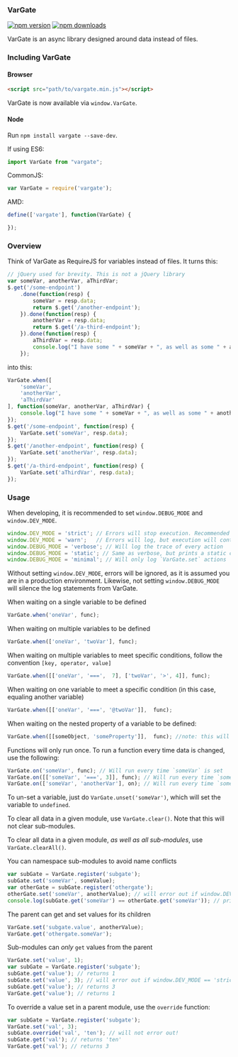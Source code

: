 ### VarGate
[![npm version](https://img.shields.io/npm/v/vargate.svg?style=flat-square)](https://www.npmjs.com/package/vargate) [![npm downloads](https://img.shields.io/npm/dm/vargate.svg?style=flat-square)](https://www.npmjs.com/package/vargate)

VarGate is an async library designed around data instead of files.

### Including VarGate

#### Browser

```html
<script src="path/to/vargate.min.js"></script>
```

VarGate is now available via `window.VarGate`.

#### Node

Run `npm install vargate --save-dev`.

If using ES6:

```javascript
import VarGate from "vargate";
```

CommonJS:

```javascript
var VarGate = require('vargate');
```

AMD:

```javascript
define(['vargate'], function(VarGate) {

});
```

### Overview

Think of VarGate as RequireJS for variables instead of files. It turns this:

```javascript
// jQuery used for brevity. This is not a jQuery library
var someVar, anotherVar, aThirdVar;
$.get('/some-endpoint')
    .done(function(resp) {
        someVar = resp.data;
        return $.get('/another-endpoint');
    }).done(function(resp) {
        anotherVar = resp.data;
        return $.get('/a-third-endpoint');
    }).done(function(resp) {
        aThirdVar = resp.data;
        console.log("I have some " + someVar + ", as well as some " + anotherVar + " and " + aThirdVar + ".");
    });
```

into this:

```javascript
VarGate.when([
    'someVar',
    'anotherVar',
    'aThirdVar'
], function(someVar, anotherVar, aThirdVar) {
    console.log("I have some " + someVar + ", as well as some " + anotherVar + " and " + aThirdVar + ".");
});
$.get('/some-endpoint', function(resp) {
    VarGate.set('someVar', resp.data);
});
$.get('/another-endpoint', function(resp) {
    VarGate.set('anotherVar', resp.data);
});
$.get('/a-third-endpoint', function(resp) {
    VarGate.set('aThirdVar', resp.data);
});
```

### Usage

When developing, it is recommended to set `window.DEBUG_MODE` and `window.DEV_MODE`.

```javascript
window.DEV_MODE = 'strict'; // Errors will stop execution. Recommended for local development.
window.DEV_MODE = 'warn';   // Errors will log, but execution will continue. Recommended for staging environments.
window.DEBUG_MODE = 'verbose'; // Will log the trace of every action
window.DEBUG_MODE = 'static'; // Same as verbose, but prints a static copy of the values passed through
window.DEBUG_MODE = 'minimal'; // Will only log `VarGate.set` actions
```

Without setting `window.DEV_MODE`, errors will be ignored, as it is assumed you are in a production environment.
Likewise, not setting `window.DEBUG_MODE` will silence the log statements from VarGate.

When waiting on a single variable to be defined

```javascript
VarGate.when('oneVar', func);
```

When waiting on multiple variables to be defined

```javascript
VarGate.when(['oneVar', 'twoVar'], func);
```

When waiting on multiple variables to meet specific conditions, follow the convention `[key, operator, value]`

```javascript
VarGate.when([['oneVar', '===',  7], ['twoVar', '>', 4]], func);
```

When waiting on one variable to meet a specific condition (in this case, equaling another variable)

```javascript
VarGate.when([['oneVar', '===', '@twoVar']],  func);
```

When waiting on the nested property of a variable to be defined:

```javascript
VarGate.when([[someObject, 'someProperty']],  func); //note: this will return `someObject` in the callback
```

Functions will only run once. To run a function every time data is changed, use the following:

```javascript
VarGate.on('someVar', func); // Will run every time `someVar` is set
VarGate.on([['someVar', '===', 3]], func); // Will run every time `someVar` is set to 3
VarGate.on(['someVar', 'anotherVar'], on); // Will run every time `someVar` and `anotherVar` are set
```

To un-set a variable, just do `VarGate.unset('someVar')`, which will set the variable to `undefined`.

To clear all data in a given module, use `VarGate.clear()`. Note that this will not clear sub-modules.

To clear all data in a given module, _as well as all sub-modules_, use `VarGate.clearAll()`.

You can namespace sub-modules to avoid name conflicts

```javascript
var subGate = VarGate.register('subgate');
subGate.set('someVar', someValue);
var otherGate = subGate.register('othergate');
otherGate.set('someVar', anotherValue); // will error out if window.DEV_MODE == 'strict'
console.log(subGate.get('someVar') == otherGate.get('someVar')); // prints `false`
```

The parent can get and set values for its children

```javascript
VarGate.set('subgate.value', anotherValue);
VarGate.get('othergate.someVar');
```

Sub-modules can _only_ `get` values from the parent

```javascript
VarGate.set('value', 1);
var subGate = VarGate.register('subgate');
subGate.get('value'); // returns 1
subGate.set('value', 3); // will error out if window.DEV_MODE == 'strict'
subGate.get('value'); // returns 3
VarGate.get('value'); // returns 1
```

To override a value set in a parent module, use the `override` function:

```javascript
var subGate = VarGate.register('subgate');
VarGate.set('val', 3);
subGate.override('val', 'ten'); // will not error out!
subGate.get('val'); // returns 'ten'
VarGate.get('val'); // returns 3
```

